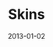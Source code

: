---
title: Skins
description: 
client: All3Media
roles:
  - User Experience
  - User Interface
platform: Web
date: 2013-01-02
finished: true
permalink: false
thumbnail: src/static/work/skins.jpg
eleventyExcludeFromCollections: true
---
